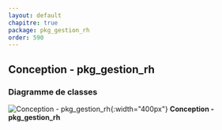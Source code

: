 ```yaml
---
layout: default
chapitre: true
package: pkg_gestion_rh
order: 590
---
```


## Conception - pkg_gestion_rh

### Diagramme de classes 

![Conception - pkg_gestion_rh ](/prototype/diagrammes/pkg_gestion_rh/classes_pkg_gestion_rh.svg){:width="400px"}
**Conception - pkg_gestion_rh**